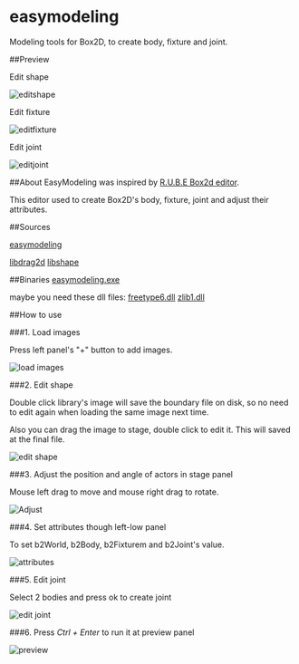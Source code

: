 easymodeling
============

Modeling tools for Box2D, to create body, fixture and joint.

##Preview

Edit shape

![editshape](../../../homepage/blob/gh-pages/emodeling/editshape.jpg?raw=true)

Edit fixture

![editfixture](../../../homepage/blob/gh-pages/emodeling/editfixture.jpg?raw=true)

Edit joint

![editjoint](../../../homepage/blob/gh-pages/emodeling/editjoint.jpg?raw=true)

##About
EasyModeling was inspired by [R.U.B.E Box2d editor](https://www.iforce2d.net/rube/).

This editor used to create Box2D's body, fixture, joint and adjust their attributes. 

##Sources

[easymodeling](https://github.com/xzrunner/easymodeling)


[libdrag2d](https://github.com/xzrunner/drag2d)	[libshape](https://github.com/xzrunner/easyshape)

##Binaries
[easymodeling.exe](platform/msvc2008/easymodeling/x86/Release/easymodeling.exe?raw=true)

maybe you need these dll files: [freetype6.dll](http://cn.dll-files.com/freetype6.dll.html) [zlib1.dll](http://cn.dll-files.com/zlib1.dll.html)

##How to use

###1. Load images

Press left panel's "+" button to add images.

![load images](../../../homepage/blob/gh-pages/emodeling/ht1.jpg?raw=true)

###2. Edit shape

Double click library's image will save the boundary file on disk, so no need to edit again when loading the same image next time.

Also you can drag the image to stage, double click to edit it. This will saved at the final file.

![edit shape](../../../homepage/blob/gh-pages/emodeling/ht2.jpg?raw=true)

###3. Adjust the position and angle of actors in stage panel

Mouse left drag to move and mouse right drag to rotate.

![Adjust](../../../homepage/blob/gh-pages/emodeling/ht3.jpg?raw=true)

###4. Set attributes though left-low panel

To set b2World, b2Body, b2Fixturem and b2Joint's value.

![attributes](../../../homepage/blob/gh-pages/emodeling/ht4.jpg?raw=true)

###5. Edit joint

Select 2 bodies and press ok to create joint

![edit joint](../../../homepage/blob/gh-pages/emodeling/ht5.jpg?raw=true)

###6. Press *Ctrl + Enter* to run it at preview panel

![preview](../../../homepage/blob/gh-pages/emodeling/ht6.jpg?raw=true)
